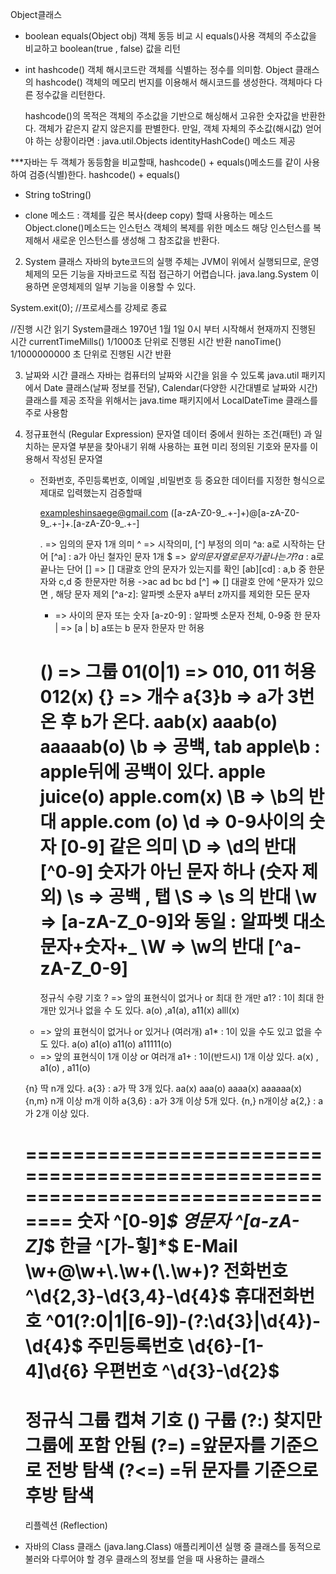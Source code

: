 Object클래스
- boolean equals(Object obj)
  객체 동등 비교 시 equals()사용
  객체의 주소값을 비교하고 boolean(true , false) 값을 리턴
- int hashcode()
  객체 해시코드란 객체를 식별하는 정수를 의미함.
  Object 클래스의 hashcode() 객체의 메모리 번지를 이용해서 해시코드를 생성한다.
  객체마다 다른 정수값을 리턴한다.

  hashcode()의 목적은 객체의 주소값을 기반으로 해싱해서 고유한 숫자값을 반환한다.
  객체가 같은지 같지 않은지를 판별한다.
  만일, 객체 자체의 주소값(해시값) 얻어야 하는 상황이라면 : java.util.Objects
  identityHashCode() 메소드 제공

***자바는 두 객체가 동등함을 비교할때, hashcode() + equals()메소드를 같이 사용하여 검증(식별)한다.
hashcode() + equals()

- String toString()

- clone 메소드  : 객체를 깊은 복사(deep copy) 할때 사용하는 메소드
  Object.clone()메소드는 인스턴스 객체의 복제를 위한 메소드
  해당 인스턴스를 복제해서 새로운 인스턴스를 생성해 그 참조값을 반환다.



2. System 클래스
   자바의 byte코드의 실행 주체는
   JVM이 위에서 실행되므로, 운영체제의 모든 기능을
   자바코드로 직접 접근하기 어렵습니다.
   java.lang.System 이용하면 운영체제의 일부 기능을 이용할 수 있다.

System.exit(0);  //프로세스를 강제로 종료

//진행 시간 읽기
System클래스   1970년 1월 1일 0시 부터 시작해서 현재까지 진행된 시간
currentTimeMills() 1/1000초 단위로 진행된 시간 반환
nanoTime()   1/1000000000 초 단위로 진행된 시간 반환


3. 날짜와 시간 클래스
   자바는 컴퓨터의 날짜와 시간을 읽을 수 있도록 java.util 패키지에서 Date 클래스(날짜 정보를 전달), Calendar(다양한 시간대별로 날짜와 시간) 클래스를 제공
   조작을 위해서는 java.time 패키지에서 LocalDateTime 클래스를 주로 사용함

4. 정규표현식 (Regular Expression)
   문자열 데이터 중에서 원하는 조건(패턴) 과 일치하는 문자열 부분을 찾아내기 위해 사용하는 표현
   미리 정의된 기호와 문자를 이용해서 작성된 문자열

    - 전화번호, 주민등록번호, 이메일 ,비밀번호  등 중요한 데이터를 지정한 형식으로 제대로 입력했는지 검증할때

      exampleshinsaege@gmail.com
      ([a-zA-Z0-9_.+-]+)@[a-zA-Z0-9_.+-]+\.[a-zA-Z0-9_.+-]

      .  => 임의의 문자 1개 의미
      ^  => 시작의미, [^] 부정의 의미   ^a: a로 시작하는 단어  [^a] : a가 아닌 철자인 문자 1개
      $  => $앞의 문자열로 문자가 끝나는가?      a$ :  a로 끝나는 단어
      [] => [] 대괄호 안의 문자가 있는지를 확인   [ab][cd] : a,b 중 한문자와 c,d 중 한문자만 허용 ->ac ad bc bd
      [^] => [] 대괄호 안에 ^문자가 있으면 , 해당 문자 제외    [^a-z]: 알파벳 소문자 a부터 z까지를 제외한 모든 문자
        -  => 사이의 문자 또는 숫자  [a-z0-9] :  알파벳 소문자 전체, 0-9중 한 문자
           |   =>  [a | b] a또는 b 문자 한문자 만 허용

      () => 그룹     01(0|1)  => 010, 011 허용  012(x)
      {} => 개수    a{3}b => a가 3번 온 후 b가 온다. aab(x)       aaab(o)  aaaaab(o)
      \b  => 공백, tab    apple\b : apple뒤에 공백이 있다. apple juice(o)  apple.com(x)
      \B  => \b의 반대    apple.com (o)
      \d  => 0-9사이의 숫자   [0-9] 같은 의미
      \D  =>  \d의 반대  [^0-9] 숫자가 아닌 문자 하나 (숫자 제외)
      \s  => 공백 , 탭
      \S  => \s 의 반대
      \w  => [a-zA-Z_0-9]와 동일 : 알파벳 대소문자+숫자+_
      \W  => \w의 반대  [^a-zA-Z_0-9]
      =============================================================================
      정규식 수량 기호
      ?    => 앞의 표현식이 없거나 or 최대 한 개만    a1? : 1이 최대 한개만 있거나 없을 수 도 있다.
      a(o) ,a1(a), a11(x) alll(x)
    *    => 앞의 표현식이 없거나 or 있거나 (여러개)   a1* : 1이 있을 수도 있고 없을 수도 있다.
         a(o)  a1(o) a11(o) a11111(o)
    +    => 앞의 표현식이 1개 이상 or 여러개   a1+ : 1이(반드시) 1개 이상 있다.
         a(x) , a1(o) , a11(o)

   {n} 딱 n개 있다.   a{3} : a가 딱 3개 있다.  aa(x) aaa(o) aaaa(x) aaaaaa(x)
   {n,m}  n개 이상 m개 이하   a{3,6} : a가 3개 이상 5개 있다.
   {n,}  n개이상    a{2,}  : a가 2개 이상 있다.

   ===============================================================================
   숫자            ^[0-9]*$
   영문자          ^[a-zA-Z]*$
   한글            ^[가-힣]*$
   E-Mail         \\w+@\\w+\\.\\w+(\\.\\w+)?
   전화번호          ^\d{2,3}-\d{3,4}-\d{4}$
   휴대전화번호      ^01(?:0|1|[6-9])-(?:\d{3}|\d{4})-\d{4}$
   주민등록번호      \d{6}\-[1-4]\d{6}
   우편번호          ^\d{3}-\d{2}$
   ================================
   정규식 그룹 캡쳐 기호
   ()  구룹
   (?:)   찾지만 그룹에 포함 안됨
   (?=)   =앞문자를 기준으로 전방 탐색
   (?<=)  =뒤 문자를 기준으로 후방 탐색
   ==================================================================================
   리플렉션 (Reflection)
- 자바의 Class 클래스 (java.lang.Class)
  애플리케이션 실행 중 클래스를 동적으로 불러와 다루어야 할 경우 클래스의 정보를 얻을 때 사용하는 클래스
